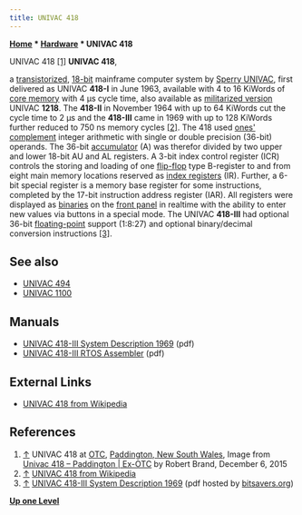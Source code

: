 ```yaml
---
title: UNIVAC 418
---
```

**[Home](Home "Home") \* [Hardware](Hardware "Hardware") \* UNIVAC 418**



 [](https://zerogees.wordpress.com/2015/12/06/univac-418-paddington/univac-418/) UNIVAC 418 <a id="cite-note-1" href="#cite-ref-1">[1]</a> 
**UNIVAC 418**,   

a [transistorized](https://en.wikipedia.org/wiki/Transistor_computer), [18-bit](https://en.wikipedia.org/wiki/18-bit) mainframe computer system by [Sperry UNIVAC](https://en.wikipedia.org/wiki/UNIVAC), first delivered as UNIVAC **418-I** in June 1963, available with 4 to 16 KiWords of [core memory](Memory#Core "Memory") with 4 μs cycle time, also available as [militarized version](https://en.wikipedia.org/wiki/Military_computers) UNIVAC **1218**. The **418-II** in November 1964 with up to 64 KiWords cut the cycle time to 2 μs and the **418-III** came in 1969 with up to 128 KiWords further reduced to 750 ns memory cycles <a id="cite-note-2" href="#cite-ref-2">[2]</a>. The 418 used [ones' complement](https://en.wikipedia.org/wiki/Ones%27_complement) integer arithmetic with single or double precision (36-bit) operands. The 36-bit [accumulator](https://en.wikipedia.org/wiki/Accumulator_(computing)) (A) was therefor divided by two upper and lower 18-bit AU and AL registers. A 3-bit index control register (ICR) controls the storing and loading of one [flip-flop](Memory#FlipFlop "Memory") type B-register to and from eight main memory locations reserved as [index registers](https://en.wikipedia.org/wiki/Index_register) (IR). Further, a 6-bit special register is a memory base register for some instructions, completed by the 17-bit instruction address register (IAR). All registers were displayed as [binaries](https://en.wikipedia.org/wiki/Binary_number) on the [front panel](https://en.wikipedia.org/wiki/Front_panel) in realtime with the ability to enter new values via buttons in a special mode. The UNIVAC **418-III** had optional 36-bit [floating-point](https://en.wikipedia.org/wiki/Floating_point) support (1:8:27) and optional binary/decimal conversion instructions <a id="cite-note-3" href="#cite-ref-3">[3]</a>. 



## See also


* [UNIVAC 494](UNIVAC_494 "UNIVAC 494")
* [UNIVAC 1100](UNIVAC_1100 "UNIVAC 1100")


## Manuals


* [UNIVAC 418-III System Description 1969](http://bitsavers.trailing-edge.com/pdf/univac/418/UP-7576_418-IIIsys_1969.pdf) (pdf)
* [UNIVAC 418-III RTOS Assembler](http://bitsavers.trailing-edge.com/pdf/univac/418/UP-7599r1_rtosAssemb_Jul70.pdf) (pdf)


## External Links


* [UNIVAC 418 from Wikipedia](https://en.wikipedia.org/wiki/UNIVAC_418)


## References


1. <a id="cite-ref-1" href="#cite-note-1">↑</a> UNIVAC 418 at [OTC](https://en.wikipedia.org/wiki/Overseas_Telecommunications_Commission), [Paddington, New South Wales](https://en.wikipedia.org/wiki/Paddington,_New_South_Wales), Image from [Univac 418 – Paddington | Ex-OTC](https://zerogees.wordpress.com/2015/12/06/univac-418-paddington/) by Robert Brand, December 6, 2015
2. <a id="cite-ref-2" href="#cite-note-2">↑</a> [UNIVAC 418 from Wikipedia](https://en.wikipedia.org/wiki/UNIVAC_418)
3. <a id="cite-ref-3" href="#cite-note-3">↑</a> [UNIVAC 418-III System Description 1969](http://bitsavers.trailing-edge.com/pdf/univac/418/UP-7576_418-IIIsys_1969.pdf) (pdf hosted by [bitsavers.org](http://bitsavers.informatik.uni-stuttgart.de/))

**[Up one Level](Hardware "Hardware")**







 
